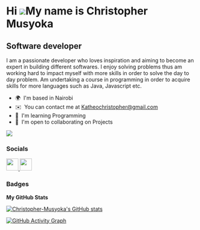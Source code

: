Hi ![](https://user-images.githubusercontent.com/18350557/176309783-0785949b-9127-417c-8b55-ab5a4333674e.gif)My name is Christopher Musyoka
===========================================================================================================================================

Software developer
------------------

I am a passionate developer who loves inspiration and aiming to become an expert in building different softwares. I enjoy solving problems thus am working hard to impact myself with more skills in order to solve the day to day problem. Am undertaking a course in programming in order to acquire skills for more languages such as Java, Javascript etc.

* 🌍  I'm based in Nairobi
* ✉️  You can contact me at [Katheochristopher@gmail.com](mailto:Katheochristopher@gmail.com)
* 🧠  I'm learning Programming
* 🤝  I'm open to collaborating on Projects

<a href="https://www.github.com/Christopher-Musyoka" target="_blank" rel="noreferrer"><img
src="https://img.shields.io/github/followers/Christopher-Musyoka?logo=github&style=for-the-badge&color=0891b2&labelColor=1c1917" /></a>

### Socials

<p align="left"> <a href="https://www.github.com/Christopher-Musyoka" target="_blank" rel="noreferrer"> <picture> <source media="(prefers-color-scheme: dark)" srcset="https://raw.githubusercontent.com/danielcranney/readme-generator/main/public/icons/socials/github-dark.svg" /> <source media="(prefers-color-scheme: light)" srcset="https://raw.githubusercontent.com/danielcranney/readme-generator/main/public/icons/socials/github.svg" /> <img src="https://raw.githubusercontent.com/danielcranney/readme-generator/main/public/icons/socials/github.svg" width="32" height="32" /> </picture> </a> <a href="http://www.instagram.com/Chris" target="_blank" rel="noreferrer"> <picture> <source media="(prefers-color-scheme: dark)" srcset="https://raw.githubusercontent.com/danielcranney/readme-generator/main/public/icons/socials/instagram-dark.svg" /> <source media="(prefers-color-scheme: light)" srcset="https://raw.githubusercontent.com/danielcranney/readme-generator/main/public/icons/socials/instagram.svg" /> <img src="https://raw.githubusercontent.com/danielcranney/readme-generator/main/public/icons/socials/instagram.svg" width="32" height="32" /> </picture> </a></p>

### Badges

<b>My GitHub Stats</b>

<a href="http://www.github.com/Christopher-Musyoka"><img src="https://github-readme-stats.vercel.app/api?username=Christopher-Musyoka&show_icons=true&hide=&count_private=true&title_color=0891b2&text_color=ffffff&icon_color=0891b2&bg_color=1c1917&hide_border=true&show_icons=true" alt="Christopher-Musyoka's GitHub stats" /></a>

<a href="https://github.com/Christopher-Musyoka">
  <img src="https://github-readme-activity-graph.vercel.app/graph?username=Christopher-Musyoka&bg_color=1c1917&color=ffffff&line=14b8a6&point=ffffff&area=true&hide_border=true" alt="GitHub Activity Graph" />
</a>
